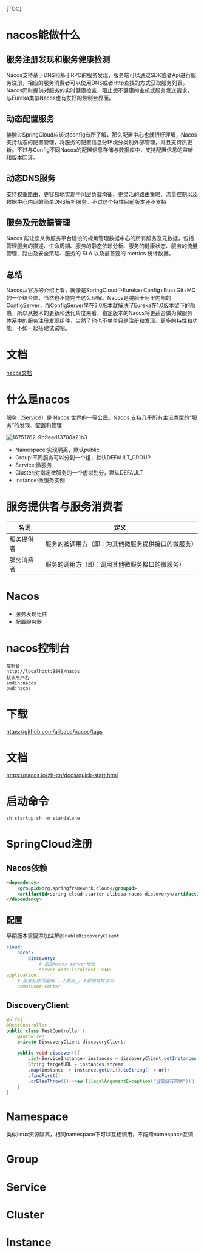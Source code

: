[TOC]

# nacos能做什么
## 服务注册发现和服务健康检测
Nacos支持基于DNS和基于RPC的服务发现，服务端可以通过SDK或者Api进行服务注册，相应的服务消费者可以使用DNS或者Http查找的方式获取服务列表。Nacos同时提供对服务的实时健康检查，阻止想不健康的主机或服务发送请求，与Eureka类似Nacos也有友好的控制台界面。
## 动态配置服务
接触过SpringCloud应该对config有所了解，那么配置中心也就很好理解，Nacos支持动态的配置管理，将服务的配置信息分环境分类别外部管理，并且支持热更新。不过与Config不同Nacos的配置信息存储与数据库中，支持配置信息的监听和版本回滚。
## 动态DNS服务
支持权重路由，更容易地实现中间层负载均衡、更灵活的路由策略、流量控制以及数据中心内网的简单DNS解析服务。不过这个特性目前版本还不支持
## 服务及元数据管理
Nacos 能让您从微服务平台建设的视角管理数据中心的所有服务及元数据，包括管理服务的描述、生命周期、服务的静态依赖分析、服务的健康状态、服务的流量管理、路由及安全策略、服务的 SLA 以及最首要的 metrics 统计数据。
## 总结
Nacos从官方的介绍上看，就像是SpringCloud中Eureka+Config+Bus+Git+MQ的一个结合体，当然也不能完全这么理解。Nacos是脱胎于阿里内部的ConfigServer，而ConfigServer早在3.0版本就解决了Eureka在1.0版本留下的隐患，所以从技术的更新和迭代角度来看，稳定版本的Nacos将更适合做为微服务体系中的服务注册发现组件，当然了他也不单单只是注册和发现。更多的特性和功能，不如一起搭建试试吧。

# 文档
[nacos文档](https://nacos.io/zh-cn/docs/what-is-nacos.html)
# 什么是nacos
服务（Service）是 Nacos 世界的一等公民。Nacos 支持几乎所有主流类型的“服务”的发现、配置和管理

![16751762-9b9ead13708a21b3](https://raw.githubusercontent.com/1990frog/imagebed/default/1602319319_20200305001859644_1062184217.png)
+ Namespace:实现隔离，默认public
+ Group:不同服务可以分到一个组，默认DEFAULT_GROUP
+ Service:微服务
+ Cluster:对指定微服务的一个虚拟划分，默认DEFAULT
+ Instance:微服务实例

# 服务提供者与服务消费者
|   名词    |                   定义                    |
| -------- | ---------------------------------------- |
| 服务提供者 | 服务的被调用方（即：为其他微服务提供接口的微服务） |
| 服务消费者 | 服务的调用方（即：调用其他微服务接口的微服务）    |

# Nacos
+ 服务发现组件
+ 配置服务器

# nacos控制台
```
控制台：
http://localhost:8848/nacos
默认用户名
amdin:nacos
pwd:nacos
```

# 下载
https://github.com/alibaba/nacos/tags

# 文档
https://nacos.io/zh-cn/docs/quick-start.html

# 启动命令
```
sh startup.sh -m standalone
```

# SpringCloud注册
## Nacos依赖
```xml
<dependency>
    <groupId>org.springframework.cloud</groupId>
    <artifactId>spring-cloud-starter-alibaba-nacos-discovery</artifactId>
</dependency>
```

## 配置
早期版本需要添加注解`@EnableDiscoveryClient`
```yml
cloud:
    nacos:
        discovery:
            # 指定nacos server地址
            server-addr:localhost：8848
application：
    # 服务名称尽量用-，不要用_，不要用特殊字符
    name:user-center
```

## DiscoveryClient
```java
@Slf4j
@RestController
public class TestController {
    @Autowired
    private DiscoveryClient discoveryClient;

    public void discover(){
        List<ServiceInstance> instances = discoveryClient.getInstances("portname");
        String targetURL = instances.stream
        .map(instance -> instance.getUri().toString() + url)
        .findFirst()
        .orElseThrow(()->new IllegalArgumentException("当前没有实例"))；
    }
}
```

# Namespace
类似linux资源隔离，相同namespace下可以互相调用，不能跨namespace互调
# Group

# Service

# Cluster

# Instance

